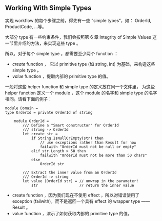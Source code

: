 ## Working With Simple Types

实现 workflow 的每个步骤之前，得先有一些 “simple types”，如： OrderId, ProductCode, ...等。

大部分 type 有一些约束条件，我们会按照第 6 章 Integrity of Simple Values 这一节里介绍的方法，来实现这些 type 。

所以，对于每个 simple type ，都需要至少两个 function ： 
* *create* function ， 它以 primitive type (如 string, int) 为基础，来构造这些 simple type 。
* *value* function ，提取内部的 primitive type 的值。

一般将这些 helper function 和 simple type 的定义放在同一个文件里，
为这些 helper function 定义一个 module ，这个 module 的名字和 simple type 的名字相同。请看下面的例子：
```
module Domain =
type OrderId = private OrderId of string

    module OrderId =
        /// Define a "Smart constructor" for OrderId
        /// string -> OrderId
        let create str =
            if String.IsNullOrEmpty(str) then
                // use exceptions rather than Result for now
                failwith "OrderId must not be null or empty"
            elif str.Length > 50 then
                failwith "OrderId must not be more than 50 chars"
            else
                OrderId str

        /// Extract the inner value from an OrderId
        /// OrderId -> string
        let value (OrderId str) = // unwrap in the parameter!
            str                   // return the inner value
```
* create function ，因为我们现在不使用 effect ，所以对错误使用了 exception (failwith)，而不是返回一个具有 effect 的 wrapper type —— Result 。
* value function ，演示了如何获取内部的 primitive type 的值。


